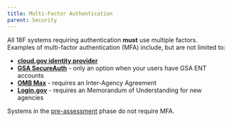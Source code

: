 ```yaml
---
title: Multi-Factor Authentication
parent: Security
---
```


All 18F systems requiring authentication **must** use multiple factors. Examples of multi-factor authentication (MFA) include, but are not limited to:

* [**cloud.gov identity provider**](https://cloud.gov/docs/services/cloud-gov-identity-provider/)
* [**GSA SecureAuth**](https://insite.gsa.gov/portal/content/651806) - only an option when your users have GSA ENT accounts
* [**OMB Max**](https://max.gov/) - requires an Inter-Agency Agreement
* [**Login.gov**](https://login.gov) - requires an Memorandum of Understanding for new agencies

Systems in the [pre-assessment](../../ato/types/#conditions-for-pre-assessment) phase do not require MFA.
